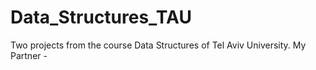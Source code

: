 # Data_Structures_TAU

Two projects from the course Data Structures of Tel Aviv University.
My Partner - 
